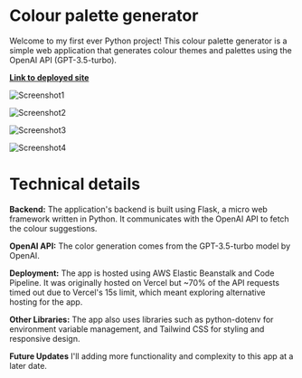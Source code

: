 # Colour palette generator

Welcome to my first ever Python project! This colour palette generator is a simple web application that generates colour themes and palettes using the OpenAI API (GPT-3.5-turbo).

**[Link to deployed site](http://colours.eu-north-1.elasticbeanstalk.com/)**

![Screenshot1](https://user-images.githubusercontent.com/119585058/275351562-045fa6db-0883-4023-bb92-49bdab6bbc81.png)

![Screenshot2](https://user-images.githubusercontent.com/119585058/275353055-5a62c715-b852-4f84-8911-d883eec58377.png)

![Screenshot3](https://user-images.githubusercontent.com/119585058/275353137-e6e7f6cd-57cc-4494-ba82-18201c0c4823.png)

![Screenshot4](https://user-images.githubusercontent.com/119585058/275353116-643007a6-1722-484e-8b6a-7af066aca2f9.png)

# Technical details

**Backend:** The application's backend is built using Flask, a micro web framework written in Python. It communicates with the OpenAI API to fetch the colour suggestions.

**OpenAI API:** The color generation comes from the GPT-3.5-turbo model by OpenAI.

**Deployment:** The app is hosted using AWS Elastic Beanstalk and Code Pipeline. It was originally hosted on Vercel but ~70% of the API requests timed out due to Vercel's 15s limit, which meant exploring alternative hosting for the app. 

**Other Libraries:** The app also uses libraries such as python-dotenv for environment variable management, and Tailwind CSS for styling and responsive design.

**Future Updates** I'll adding more functionality and complexity to this app at a later date.
